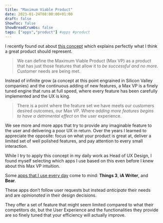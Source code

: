 ```yaml
---
title: "Maximum Viable Product"
date: 2023-01-24T08:00:00+01:00
draft: false
ShowToc: false
ShowBreadCrumbs: false
tags: ["apps","product"] #apps #product
---
```


I recently found out about [this concept](https://www.cxpartners.co.uk/our-thinking/maximum-viable-product) which explains perfectly what I think a great product should represent.

> We can define the Maximum Viable Product (Max VP) as a product that has just those features that allow it to *be successful and no more*. Customer needs are being met.

Instead of infinite grow (a concept at this point engrained in Silicon Valley companies) and the continuous adding of new features, a Max VP is a finely tuned engine that runs at full speed, where every feature has been carefully implemented and the UX is king.

> There is a point where the feature set we have meets our customers desired outcomes, our Max VP. Where *adding more features begins to have a detrimental effect* on the user experience.

We see more and more apps that try to provide any imaginable feature to the user and delivering a poor UX in return.
Over the years I learned to appreciate the opposite: focus on what your product is great at, deliver a limited set of well polished features, and pay attention to every small interaction.

While I try to apply this concept in my daily work as Head of UX Design, I found myself selecting which apps I use based on this even before I knew about this Max VP intuition.

Some [apps that I use every day](/posts/2023/02/apps-stack-for-2023/) come to mind:  **Things 3**, **iA Writer**, and **Bear**.

These apps don’t follow user requests but instead *anticipate* their needs and are *opinionated* in their design decisions.

They offer a set of feature that might seem limited compared to what their competitors do, but the User Experience  and the functionalities they provide are so finely tuned that your efficiency will actually improve.
